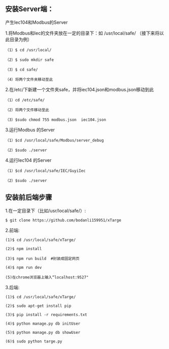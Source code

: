 ## 安装Server端：
产生Iec104和Modbus的Server

1.将Modbus和Iec的文件夹放在一定的目录下：如 /usr/local/safe/ （接下来将以此目录为例）

	（1）$ cd /usr/local/ 

	（2）$ sudo mkdir safe

	（3）$ cd safe/

	（4）将两个文件夹移动至此

2.在/etc/下新建一个文件夹safe，并将iec104.json和modbus.json移动到此

	（1）cd /etc/safe/

	（2）将两个文件移动至此

	（3）$sudo chmod 755 modbus.json  iec104.json


3.运行Modbus 的Server

	（1）$cd /usr/local/safe/Modbus/server_debug

	（2）$sudo ./server

4.运行Iec104 的Server

	（1）$cd /usr/local/safe/IEC/GuyiIec

	（2）$sudo ./server


## 安装前后端步骤

1.在一定目录下（比如/usr/local/safe/）: 

	$ git clone https://github.com/bodanli159951/xTarge

2.前端:

	(1)$ cd /usr/local/safe/xTarge/

	(2)$ npm install

	(3)$ npm run build  #封装成固定网页

	(4)$ npm run dev

	(5)在chrome浏览器上输入“localhost:9527"

3.后端:

	(1)$ cd /usr/local/safe/xTarge/

	(2)$ sudo apt-get install pip

	(3)$ pip install -r requirements.txt 

	(4)$ python manage.py db initUser

	(5)$ python manage.py db showUser

	(6)$ sudo python targe.py


